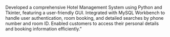 Developed a comprehensive Hotel Management System using Python and Tkinter,
featuring a user-friendly GUI. Integrated with MySQL Workbench to handle user authentication,
room booking, and detailed searches by phone number and room ID.
Enabled customers to access their personal details and booking information efficiently."
